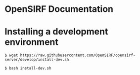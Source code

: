 # OpenSIRF Documentation

Installing a development environment
===============================

`$ wget https://raw.githubusercontent.com/OpenSIRF/opensirf-server/develop/install-dev.sh`

`$ bash install-dev.sh`
